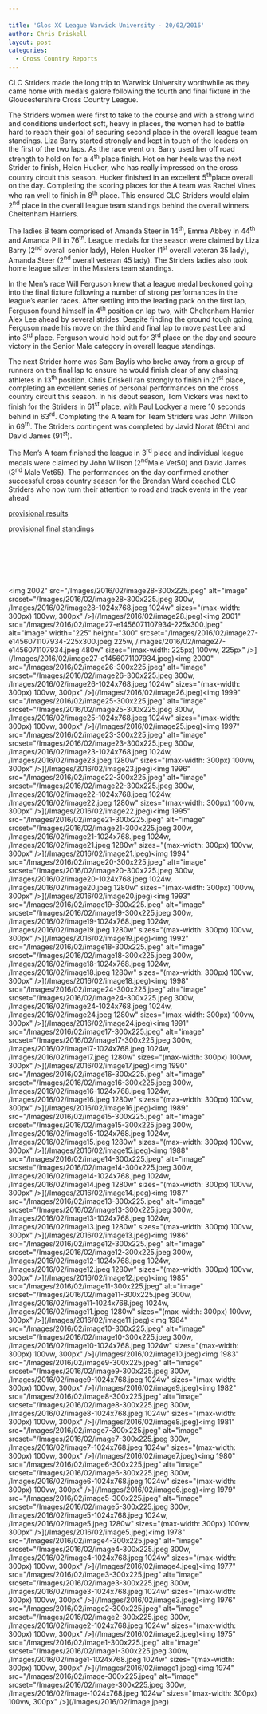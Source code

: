 ```yaml
---

title: 'Glos XC League Warwick University - 20/02/2016'
author: Chris Driskell
layout: post
categories:
  - Cross Country Reports
---
```

CLC Striders made the long trip to Warwick University worthwhile as they came home with medals galore following the fourth and final fixture in the Gloucestershire Cross Country League.

The Striders women were first to take to the course and with a strong wind and conditions underfoot soft, heavy in places, the women had to battle hard to reach their goal of securing second place in the overall league team standings. Liza Barry started strongly and kept in touch of the leaders on the first of the two laps. As the race went on, Barry used her off road strength to hold on for a 4<sup>th</sup> place finish. Hot on her heels was the next Strider to finish, Helen Hucker, who has really impressed on the cross country circuit this season. Hucker finished in an excellent 5<sup>th</sup>place overall on the day. Completing the scoring places for the A team was Rachel Vines who ran well to finish in 8<sup>th</sup> place. This ensured CLC Striders would claim 2<sup>nd</sup> place in the overall league team standings behind the overall winners Cheltenham Harriers.

The ladies B team comprised of Amanda Steer in 14<sup>th</sup>, Emma Abbey in 44<sup>th</sup> and Amanda Pill in 76<sup>th</sup>. League medals for the season were claimed by Liza Barry (2<sup>nd</sup> overall senior lady), Helen Hucker (1<sup>st</sup> overall veteran 35 lady), Amanda Steer (2<sup>nd</sup> overall veteran 45 lady). The Striders ladies also took home league silver in the Masters team standings.

In the Men’s race Will Ferguson knew that a league medal beckoned going into the final fixture following a number of strong performances in the league’s earlier races. After settling into the leading pack on the first lap, Ferguson found himself in 4<sup>th</sup> position on lap two, with Cheltenham Harrier Alex Lee ahead by several strides. Despite finding the ground tough going, Ferguson made his move on the third and final lap to move past Lee and into 3<sup>rd</sup> place. Ferguson would hold out for 3<sup>rd</sup> place on the day and secure victory in the Senior Male category in overall league standings.

The next Strider home was Sam Baylis who broke away from a group of runners on the final lap to ensure he would finish clear of any chasing athletes in 13<sup>th</sup> position. Chris Driskell ran strongly to finish in 21<sup>st</sup> place, completing an excellent series of personal performances on the cross country circuit this season. In his debut season, Tom Vickers was next to finish for the Striders in 61<sup>st</sup> place, with Paul Lockyer a mere 10 seconds behind in 63<sup>rd</sup>. Completing the A team for Team Striders was John Willson in 69<sup>th</sup>. The Striders contingent was completed by Javid Norat (86th) and David James (91<sup>st</sup>).

The Men’s A team finished the league in 3<sup>rd</sup> place and individual league medals were claimed by John Willson (2<sup>nd</sup>Male Vet50) and David James (3<sup>nd</sup> Male Vet65). The performances on the day confirmed another successful cross country season for the Brendan Ward coached CLC Striders who now turn their attention to road and track events in the year ahead

[provisional results](http://www.glosaaa.org.uk/RESULTS_CROSS/Glos_CC_results_20February_2016.pdf)

[provisional final standings](http://www.glosaaa.org.uk/RESULTS_CROSS/GlosCCLge_2015_16_standings_to_date.pdf)

&nbsp;

&nbsp;

&nbsp;

<img  2002" src="/Images/2016/02/image28-300x225.jpeg" alt="image"  srcset="/Images/2016/02/image28-300x225.jpeg 300w, /Images/2016/02/image28-1024x768.jpeg 1024w" sizes="(max-width: 300px) 100vw, 300px" />](/Images/2016/02/image28.jpeg)<img  2001" src="/Images/2016/02/image27-e1456071107934-225x300.jpeg" alt="image" width="225" height="300" srcset="/Images/2016/02/image27-e1456071107934-225x300.jpeg 225w, /Images/2016/02/image27-e1456071107934.jpeg 480w" sizes="(max-width: 225px) 100vw, 225px" />](/Images/2016/02/image27-e1456071107934.jpeg)<img  2000" src="/Images/2016/02/image26-300x225.jpeg" alt="image"  srcset="/Images/2016/02/image26-300x225.jpeg 300w, /Images/2016/02/image26-1024x768.jpeg 1024w" sizes="(max-width: 300px) 100vw, 300px" />](/Images/2016/02/image26.jpeg)<img  1999" src="/Images/2016/02/image25-300x225.jpeg" alt="image"  srcset="/Images/2016/02/image25-300x225.jpeg 300w, /Images/2016/02/image25-1024x768.jpeg 1024w" sizes="(max-width: 300px) 100vw, 300px" />](/Images/2016/02/image25.jpeg)<img  1997" src="/Images/2016/02/image23-300x225.jpeg" alt="image"  srcset="/Images/2016/02/image23-300x225.jpeg 300w, /Images/2016/02/image23-1024x768.jpeg 1024w, /Images/2016/02/image23.jpeg 1280w" sizes="(max-width: 300px) 100vw, 300px" />](/Images/2016/02/image23.jpeg)<img  1996" src="/Images/2016/02/image22-300x225.jpeg" alt="image"  srcset="/Images/2016/02/image22-300x225.jpeg 300w, /Images/2016/02/image22-1024x768.jpeg 1024w, /Images/2016/02/image22.jpeg 1280w" sizes="(max-width: 300px) 100vw, 300px" />](/Images/2016/02/image22.jpeg)<img  1995" src="/Images/2016/02/image21-300x225.jpeg" alt="image"  srcset="/Images/2016/02/image21-300x225.jpeg 300w, /Images/2016/02/image21-1024x768.jpeg 1024w, /Images/2016/02/image21.jpeg 1280w" sizes="(max-width: 300px) 100vw, 300px" />](/Images/2016/02/image21.jpeg)<img  1994" src="/Images/2016/02/image20-300x225.jpeg" alt="image"  srcset="/Images/2016/02/image20-300x225.jpeg 300w, /Images/2016/02/image20-1024x768.jpeg 1024w, /Images/2016/02/image20.jpeg 1280w" sizes="(max-width: 300px) 100vw, 300px" />](/Images/2016/02/image20.jpeg)<img  1993" src="/Images/2016/02/image19-300x225.jpeg" alt="image"  srcset="/Images/2016/02/image19-300x225.jpeg 300w, /Images/2016/02/image19-1024x768.jpeg 1024w, /Images/2016/02/image19.jpeg 1280w" sizes="(max-width: 300px) 100vw, 300px" />](/Images/2016/02/image19.jpeg)<img  1992" src="/Images/2016/02/image18-300x225.jpeg" alt="image"  srcset="/Images/2016/02/image18-300x225.jpeg 300w, /Images/2016/02/image18-1024x768.jpeg 1024w, /Images/2016/02/image18.jpeg 1280w" sizes="(max-width: 300px) 100vw, 300px" />](/Images/2016/02/image18.jpeg)<img  1998" src="/Images/2016/02/image24-300x225.jpeg" alt="image"  srcset="/Images/2016/02/image24-300x225.jpeg 300w, /Images/2016/02/image24-1024x768.jpeg 1024w, /Images/2016/02/image24.jpeg 1280w" sizes="(max-width: 300px) 100vw, 300px" />](/Images/2016/02/image24.jpeg)<img  1991" src="/Images/2016/02/image17-300x225.jpeg" alt="image"  srcset="/Images/2016/02/image17-300x225.jpeg 300w, /Images/2016/02/image17-1024x768.jpeg 1024w, /Images/2016/02/image17.jpeg 1280w" sizes="(max-width: 300px) 100vw, 300px" />](/Images/2016/02/image17.jpeg)<img  1990" src="/Images/2016/02/image16-300x225.jpeg" alt="image"  srcset="/Images/2016/02/image16-300x225.jpeg 300w, /Images/2016/02/image16-1024x768.jpeg 1024w, /Images/2016/02/image16.jpeg 1280w" sizes="(max-width: 300px) 100vw, 300px" />](/Images/2016/02/image16.jpeg)<img  1989" src="/Images/2016/02/image15-300x225.jpeg" alt="image"  srcset="/Images/2016/02/image15-300x225.jpeg 300w, /Images/2016/02/image15-1024x768.jpeg 1024w, /Images/2016/02/image15.jpeg 1280w" sizes="(max-width: 300px) 100vw, 300px" />](/Images/2016/02/image15.jpeg)<img  1988" src="/Images/2016/02/image14-300x225.jpeg" alt="image"  srcset="/Images/2016/02/image14-300x225.jpeg 300w, /Images/2016/02/image14-1024x768.jpeg 1024w, /Images/2016/02/image14.jpeg 1280w" sizes="(max-width: 300px) 100vw, 300px" />](/Images/2016/02/image14.jpeg)<img  1987" src="/Images/2016/02/image13-300x225.jpeg" alt="image"  srcset="/Images/2016/02/image13-300x225.jpeg 300w, /Images/2016/02/image13-1024x768.jpeg 1024w, /Images/2016/02/image13.jpeg 1280w" sizes="(max-width: 300px) 100vw, 300px" />](/Images/2016/02/image13.jpeg)<img  1986" src="/Images/2016/02/image12-300x225.jpeg" alt="image"  srcset="/Images/2016/02/image12-300x225.jpeg 300w, /Images/2016/02/image12-1024x768.jpeg 1024w, /Images/2016/02/image12.jpeg 1280w" sizes="(max-width: 300px) 100vw, 300px" />](/Images/2016/02/image12.jpeg)<img  1985" src="/Images/2016/02/image11-300x225.jpeg" alt="image"  srcset="/Images/2016/02/image11-300x225.jpeg 300w, /Images/2016/02/image11-1024x768.jpeg 1024w, /Images/2016/02/image11.jpeg 1280w" sizes="(max-width: 300px) 100vw, 300px" />](/Images/2016/02/image11.jpeg)<img  1984" src="/Images/2016/02/image10-300x225.jpeg" alt="image"  srcset="/Images/2016/02/image10-300x225.jpeg 300w, /Images/2016/02/image10-1024x768.jpeg 1024w" sizes="(max-width: 300px) 100vw, 300px" />](/Images/2016/02/image10.jpeg)<img  1983" src="/Images/2016/02/image9-300x225.jpeg" alt="image"  srcset="/Images/2016/02/image9-300x225.jpeg 300w, /Images/2016/02/image9-1024x768.jpeg 1024w" sizes="(max-width: 300px) 100vw, 300px" />](/Images/2016/02/image9.jpeg)<img  1982" src="/Images/2016/02/image8-300x225.jpeg" alt="image"  srcset="/Images/2016/02/image8-300x225.jpeg 300w, /Images/2016/02/image8-1024x768.jpeg 1024w" sizes="(max-width: 300px) 100vw, 300px" />](/Images/2016/02/image8.jpeg)<img  1981" src="/Images/2016/02/image7-300x225.jpeg" alt="image"  srcset="/Images/2016/02/image7-300x225.jpeg 300w, /Images/2016/02/image7-1024x768.jpeg 1024w" sizes="(max-width: 300px) 100vw, 300px" />](/Images/2016/02/image7.jpeg)<img  1980" src="/Images/2016/02/image6-300x225.jpeg" alt="image"  srcset="/Images/2016/02/image6-300x225.jpeg 300w, /Images/2016/02/image6-1024x768.jpeg 1024w" sizes="(max-width: 300px) 100vw, 300px" />](/Images/2016/02/image6.jpeg)<img  1979" src="/Images/2016/02/image5-300x225.jpeg" alt="image"  srcset="/Images/2016/02/image5-300x225.jpeg 300w, /Images/2016/02/image5-1024x768.jpeg 1024w, /Images/2016/02/image5.jpeg 1280w" sizes="(max-width: 300px) 100vw, 300px" />](/Images/2016/02/image5.jpeg)<img  1978" src="/Images/2016/02/image4-300x225.jpeg" alt="image"  srcset="/Images/2016/02/image4-300x225.jpeg 300w, /Images/2016/02/image4-1024x768.jpeg 1024w" sizes="(max-width: 300px) 100vw, 300px" />](/Images/2016/02/image4.jpeg)<img  1977" src="/Images/2016/02/image3-300x225.jpeg" alt="image"  srcset="/Images/2016/02/image3-300x225.jpeg 300w, /Images/2016/02/image3-1024x768.jpeg 1024w" sizes="(max-width: 300px) 100vw, 300px" />](/Images/2016/02/image3.jpeg)<img  1976" src="/Images/2016/02/image2-300x225.jpeg" alt="image"  srcset="/Images/2016/02/image2-300x225.jpeg 300w, /Images/2016/02/image2-1024x768.jpeg 1024w" sizes="(max-width: 300px) 100vw, 300px" />](/Images/2016/02/image2.jpeg)<img  1975" src="/Images/2016/02/image1-300x225.jpeg" alt="image"  srcset="/Images/2016/02/image1-300x225.jpeg 300w, /Images/2016/02/image1-1024x768.jpeg 1024w" sizes="(max-width: 300px) 100vw, 300px" />](/Images/2016/02/image1.jpeg)<img  1974" src="/Images/2016/02/image-300x225.jpeg" alt="image"  srcset="/Images/2016/02/image-300x225.jpeg 300w, /Images/2016/02/image-1024x768.jpeg 1024w" sizes="(max-width: 300px) 100vw, 300px" />](/Images/2016/02/image.jpeg)

&nbsp;

&nbsp;
